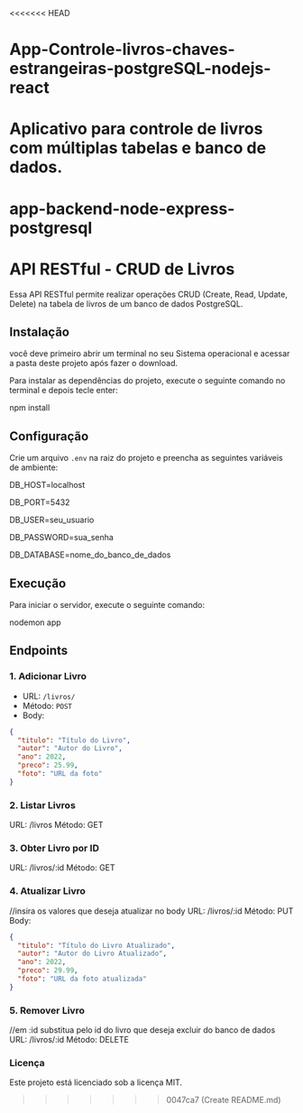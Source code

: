 <<<<<<< HEAD
# App-Controle-livros-chaves-estrangeiras-postgreSQL-nodejs-react
Aplicativo para controle de livros com múltiplas tabelas e banco de dados.
=======
# app-backend-node-express-postgresql
# API RESTful - CRUD de Livros

Essa API RESTful permite realizar operações CRUD (Create, Read, Update, Delete) na tabela de livros 
de um banco de dados PostgreSQL.

## Instalação
você deve primeiro abrir um terminal no seu Sistema operacional e acessar a pasta deste projeto após fazer o download.

Para instalar as dependências do projeto, execute o seguinte comando no terminal e depois tecle enter:

npm install

## Configuração

Crie um arquivo `.env` na raiz do projeto e preencha as seguintes variáveis de ambiente:

DB_HOST=localhost

DB_PORT=5432

DB_USER=seu_usuario

DB_PASSWORD=sua_senha

DB_DATABASE=nome_do_banco_de_dados


## Execução

Para iniciar o servidor, execute o seguinte comando:

nodemon app


## Endpoints

### 1. Adicionar Livro

- URL: `/livros/`
- Método: `POST`
- Body:

```json
{
  "titulo": "Título do Livro",
  "autor": "Autor do Livro",
  "ano": 2022,
  "preco": 25.99,
  "foto": "URL da foto"
}
```
### 2. Listar Livros
URL: /livros
Método: GET

### 3. Obter Livro por ID
URL: /livros/:id
Método: GET

### 4. Atualizar Livro 
//insira os valores que deseja atualizar no body
URL: /livros/:id
Método: PUT
Body:
```json
{
  "titulo": "Título do Livro Atualizado",
  "autor": "Autor do Livro Atualizado",
  "ano": 2022,
  "preco": 29.99,
  "foto": "URL da foto atualizada"
}
```

### 5. Remover Livro
//em :id substitua pelo id do livro que deseja excluir do banco de dados
URL: /livros/:id
Método: DELETE


### Licença
Este projeto está licenciado sob a licença MIT.

>>>>>>> 0047ca7 (Create README.md)
